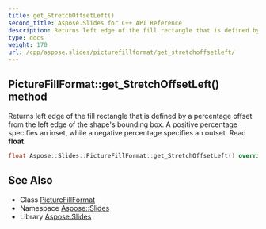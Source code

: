 ```yaml
---
title: get_StretchOffsetLeft()
second_title: Aspose.Slides for C++ API Reference
description: Returns left edge of the fill rectangle that is defined by a percentage offset from the left edge of the shape's bounding box. A positive percentage specifies an inset, while a negative percentage specifies an outset. Read float.
type: docs
weight: 170
url: /cpp/aspose.slides/picturefillformat/get_stretchoffsetleft/
---
```

## PictureFillFormat::get_StretchOffsetLeft() method


Returns left edge of the fill rectangle that is defined by a percentage offset from the left edge of the shape's bounding box. A positive percentage specifies an inset, while a negative percentage specifies an outset. Read **float**.

```cpp
float Aspose::Slides::PictureFillFormat::get_StretchOffsetLeft() override
```

## See Also

* Class [PictureFillFormat](./)
* Namespace [Aspose::Slides](../)
* Library [Aspose.Slides](../../)